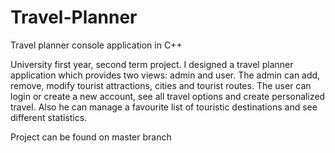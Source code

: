 # Travel-Planner
Travel planner console application in C++

University first year, second term project. I designed a travel planner application which provides two views: admin and user. The admin can add, remove, modify tourist attractions, cities and tourist routes. The user can login or create a new account, see all travel options and create personalized travel. Also he can manage a favourite list of touristic destinations and see different statistics.

Project can be found on master branch
